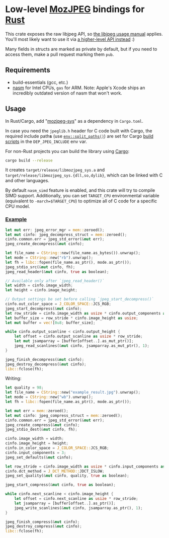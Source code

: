 # Low-level [MozJPEG](https://github.com/mozilla/mozjpeg) bindings for [Rust](https://www.rust-lang.org/)

This crate exposes the raw libjpeg API, so [the libjpeg usage manual](https://github.com/mozilla/mozjpeg/blob/master/libjpeg.txt) applies. You'll most likely want to use it via [a higher-level API instead](https://crates.rs/crates/mozjpeg) :)

Many fields in structs are marked as private by default, but if you need to access them, make a pull request marking them `pub`.

## Requirements

* build-essentials (gcc, etc.)
* [nasm](https://www.nasm.us/) for Intel CPUs, `gas` for ARM. Note: Apple's Xcode ships an incredibly outdated version of nasm that won't work.

## Usage

In Rust/Cargo, add "[mozjpeg-sys][crate]" as a dependency in `Cargo.toml`.

[crate]: https://crates.rs/crates/mozjpeg-sys

In case you need the `jpeglib.h` header for C code built with Cargo, the required include path**s** (use [`env::split_paths()`][1]) are set for Cargo [build scripts][2] in the `DEP_JPEG_INCLUDE` env var.

[1]: https://doc.rust-lang.org/std/env/fn.split_paths.html
[2]: https://doc.rust-lang.org/cargo/reference/environment-variables.html#environment-variables-cargo-sets-for-build-scripts

For non-Rust projects you can build the library using [Cargo](https://rustup.rs/):

```sh
cargo build --release
```

It creates `target/release/libmozjpeg_sys.a` and `target/release/libmozjpeg_sys.{dll,so,dylib}`, which can be linked with C and other languages.

By default `nasm_simd` feature is enabled, and this crate will try to compile SIMD support. Additionally, you can set `TARGET_CPU` environmental variable (equivalent to `-march=$TARGET_CPU`) to optimize all of C code for a specific CPU model.

### [Example](examples/reencode.rs)

```rust
let mut err: jpeg_error_mgr = mem::zeroed();
let mut cinfo: jpeg_decompress_struct = mem::zeroed();
cinfo.common.err = jpeg_std_error(&mut err);
jpeg_create_decompress(&mut cinfo);

let file_name = CString::new(file_name.as_bytes()).unwrap();
let mode = CString::new("rb").unwrap();
let fh = libc::fopen(file_name.as_ptr(), mode.as_ptr());
jpeg_stdio_src(&mut cinfo, fh);
jpeg_read_header(&mut cinfo, true as boolean);

// Available only after `jpeg_read_header()`
let width = cinfo.image_width;
let height = cinfo.image_height;

// Output settings be set before calling `jpeg_start_decompress()`
cinfo.out_color_space = J_COLOR_SPACE::JCS_RGB;
jpeg_start_decompress(&mut cinfo);
let row_stride = cinfo.image_width as usize * cinfo.output_components as usize;
let buffer_size = row_stride * cinfo.image_height as usize;
let mut buffer = vec![0u8; buffer_size];

while cinfo.output_scanline < cinfo.output_height {
    let offset = cinfo.output_scanline as usize * row_stride;
    let mut jsamparray = [buffer[offset..].as_mut_ptr()];
    jpeg_read_scanlines(&mut cinfo, jsamparray.as_mut_ptr(), 1);
}

jpeg_finish_decompress(&mut cinfo);
jpeg_destroy_decompress(&mut cinfo);
libc::fclose(fh);
```

Writing:

```rust
let quality = 98;
let file_name = CString::new("example_result.jpg").unwrap();
let mode = CString::new("wb").unwrap();
let fh = libc::fopen(file_name.as_ptr(), mode.as_ptr());

let mut err = mem::zeroed();
let mut cinfo: jpeg_compress_struct = mem::zeroed();
cinfo.common.err = jpeg_std_error(&mut err);
jpeg_create_compress(&mut cinfo);
jpeg_stdio_dest(&mut cinfo, fh);

cinfo.image_width = width;
cinfo.image_height = height;
cinfo.in_color_space = J_COLOR_SPACE::JCS_RGB;
cinfo.input_components = 3;
jpeg_set_defaults(&mut cinfo);

let row_stride = cinfo.image_width as usize * cinfo.input_components as usize;
cinfo.dct_method = J_DCT_METHOD::JDCT_ISLOW;
jpeg_set_quality(&mut cinfo, quality, true as boolean);

jpeg_start_compress(&mut cinfo, true as boolean);

while cinfo.next_scanline < cinfo.image_height {
    let offset = cinfo.next_scanline as usize * row_stride;
    let jsamparray = [buffer[offset..].as_ptr()];
    jpeg_write_scanlines(&mut cinfo, jsamparray.as_ptr(), 1);
}

jpeg_finish_compress(&mut cinfo);
jpeg_destroy_compress(&mut cinfo);
libc::fclose(fh);
```
